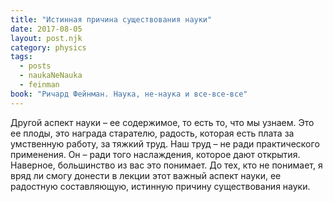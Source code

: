 ```yaml
---
title: "Истинная причина существования науки"
date: 2017-08-05
layout: post.njk
category: physics
tags:
  - posts
  - naukaNeNauka
  - feinman
book: "Ричард Фейнман. Наука, не-наука и все-все-все"
---
```


Другой аспект науки – ее содержимое, то есть то, что мы узнаем. Это ее плоды, это награда старателю, радость, которая есть плата за умственную работу, за тяжкий труд. Наш труд – не ради практического применения. Он – ради того наслаждения, которое дают открытия. Наверное, большинство из вас это понимает. До тех, кто не понимает, я вряд ли смогу донести в лекции этот важный аспект науки, ее радостную составляющую, истинную причину существования науки.
